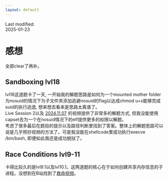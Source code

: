 ```yaml
---
layout: default
---
```

Last modified:  
2025-01-23  

# 感想  

全部clear了再补。

## Sandboxing lvl18

lvl18这道题卡了一天, 一开始我的解题思路是如何为一个mounted mother folder为nosuid的情况下为子文件夹添加逃避nosuid的flag以达成chmod u+s能够完成suid的执行逃逸, 想来想去看来是思路太离谱了。  
Live Session 2以及 [2024.11.07](https://www.youtube.com/watch?v=Qp6cdnkZXWQ&ab_channel=pwn.college) 的视频提供了非常多的解题方式, 但我没能使用capset去为一个在nosuid情况下的elf提供更多的权限以解题。  
考虑了很多最后在题目的提示以及路径判断里找到了答案。整体上的解题思路可以说是几乎照抄视频的方法了。可是我没能在shellcode里成功执行execve /bin/bash, 即便如此我还是成功脱狱了。  

## Race Conditions lvl9-11

卡得比较久的是lvl9.1以及lvl10.1。这两道题的核心在于如何创建共享内存信息的子进程。没想到在B站找到了[救命视频](https://www.bilibili.com/video/BV1dc411i7Cs)。